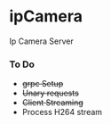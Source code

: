 # ipCamera
Ip Camera Server

### To Do

- ~~grpc Setup~~
- ~~Unary requests~~
- ~~Client Streaming~~
- Process H264 stream
